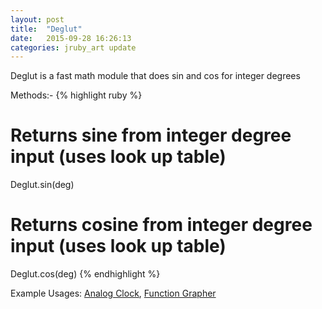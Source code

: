 ```yaml
---
layout: post
title:  "Deglut"
date:   2015-09-28 16:26:13
categories: jruby_art update
---
```


Deglut is a fast math module that does sin and cos for integer degrees

Methods:-
{% highlight ruby %}
# Returns sine from integer degree input (uses look up table)
Deglut.sin(deg)
# Returns cosine from integer degree input (uses look up table)
Deglut.cos(deg)
{% endhighlight %}

Example Usages: [Analog Clock][clock], [Function Grapher][grapher]

[clock]: https://github.com/ruby-processing/samples4ruby-processing3/blob/master/processing_app/library/fastmath/clock.rb
[grapher]: https://github.com/ruby-processing/samples4ruby-processing3/blob/master/contributed/grapher.rb